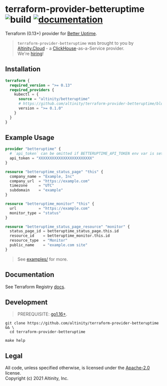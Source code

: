 # terraform-provider-betteruptime ![build](https://github.com/altinity/terraform-provider-betteruptime/actions/workflows/build.yml/badge.svg?branch=master) [![documentation](https://img.shields.io/badge/-documentation-blue)](https://registry.terraform.io/providers/altinity/betteruptime/latest/docs)

Terraform (0.13+) provider for [Better Uptime](https://betteruptime.com/).  

> `terraform-provider-betteruptime` was brought to you by [Altinity.Cloud](https://altinity.cloud/) - 
> a [ClickHouse](https://clickhouse.tech/)-as-a-Service provider.  
> We're [hiring](https://altinity.com/careers/)! 

## Installation

```terraform
terraform {
  required_version = ">= 0.13"
  required_providers {
    kubectl = {
      source = "altinity/betteruptime"
      # https://github.com/altinity/terraform-provider-betteruptime/blob/master/CHANGELOG.md
      version = ">= 0.1.0"
    }
  }
}
```

## Example Usage

```terraform
provider "betteruptime" {
  # `api_token` can be omitted if BETTERUPTIME_API_TOKEN env var is set.
  api_token = "XXXXXXXXXXXXXXXXXXXXXXXX"
}

resource "betteruptime_status_page" "this" {
  company_name = "Example, Inc"
  company_url  = "https://example.com"
  timezone     = "UTC"
  subdomain    = "example"
}

resource "betteruptime_monitor" "this" {
  url          = "https://example.com"
  monitor_type = "status"
}

resource "betteruptime_status_page_resource" "monitor" {
  status_page_id = betteruptime_status_page.this.id
  resource_id    = betteruptime_monitor.this.id
  resource_type  = "Monitor"
  public_name    = "example.com site"
}
```

> See [examples/](examples/) for more. 

## Documentation

See Terraform Registry [docs](https://registry.terraform.io/providers/altinity/betteruptime/latest/docs).

## Development

> PREREQUISITE: [go1.16+](https://golang.org/dl/).

```shell script
git clone https://github.com/altinity/terraform-provider-betteruptime && \
  cd terraform-provider-betteruptime

make help
```

## Legal

All code, unless specified otherwise, is licensed under the [Apache-2.0](LICENSE) license.  
Copyright (c) 2021 Altinity, Inc.
